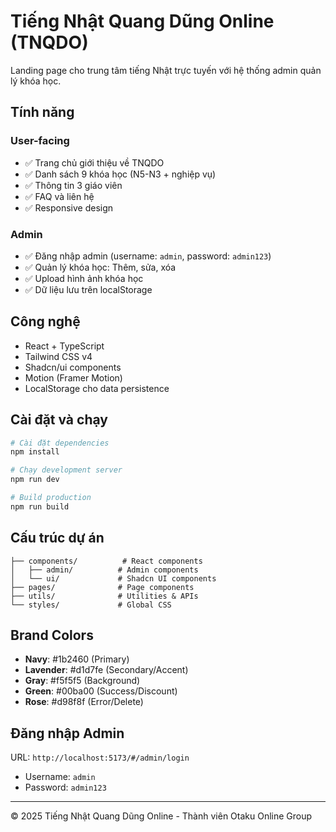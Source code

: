 # Tiếng Nhật Quang Dũng Online (TNQDO)

Landing page cho trung tâm tiếng Nhật trực tuyến với hệ thống admin quản lý khóa học.

## Tính năng

### User-facing
- ✅ Trang chủ giới thiệu về TNQDO
- ✅ Danh sách 9 khóa học (N5-N3 + nghiệp vụ)
- ✅ Thông tin 3 giáo viên
- ✅ FAQ và liên hệ
- ✅ Responsive design

### Admin
- ✅ Đăng nhập admin (username: `admin`, password: `admin123`)
- ✅ Quản lý khóa học: Thêm, sửa, xóa
- ✅ Upload hình ảnh khóa học
- ✅ Dữ liệu lưu trên localStorage

## Công nghệ

- React + TypeScript
- Tailwind CSS v4
- Shadcn/ui components
- Motion (Framer Motion)
- LocalStorage cho data persistence

## Cài đặt và chạy

```bash
# Cài đặt dependencies
npm install

# Chạy development server
npm run dev

# Build production
npm run build
```

## Cấu trúc dự án

```
├── components/          # React components
│   ├── admin/          # Admin components
│   └── ui/             # Shadcn UI components
├── pages/              # Page components
├── utils/              # Utilities & APIs
└── styles/             # Global CSS
```

## Brand Colors

- **Navy**: #1b2460 (Primary)
- **Lavender**: #d1d7fe (Secondary/Accent)
- **Gray**: #f5f5f5 (Background)
- **Green**: #00ba00 (Success/Discount)
- **Rose**: #d98f8f (Error/Delete)

## Đăng nhập Admin

URL: `http://localhost:5173/#/admin/login`

- Username: `admin`
- Password: `admin123`

---

© 2025 Tiếng Nhật Quang Dũng Online - Thành viên Otaku Online Group
